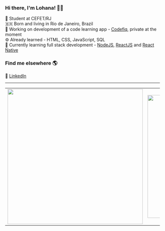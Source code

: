 ### Hi there, I'm Lohana! 👋🏽

📝 Student at CEFET/RJ<br>
🇧🇷 Born and living in Rio de Janeiro, Brazil <br>
📱 Working on development of a code learning app - [Codefiq](https://github.com/heyloh/codefiq), private at the moment<br>
⚙️ Already learned - HTML, CSS, JavaScript, SQL <br>
🌱 Currently learning full stack development - [NodeJS](https://nodejs.org/), [ReactJS](https://reactjs.org/) and [React Native](https://reactnative.dev/)

### Find me elsewhere 🌎

💼 [LinkedIn](https://www.linkedin.com/in/heyloh) <br>

<!-- <p align="center">
  <img src="https://github-readme-stats.vercel.app/api?username=heyloh&show_icons=true" />
</p> -->
---

<center>
    <table align="center">
      <tr>
          <td>
              <img width="440px" align="center" src="https://github-readme-stats.vercel.app/api?username=heyloh&count_private=true&hide_border=true" />
          </td>
          <td>
              <img width="400px" align="center" src="https://github-readme-stats.vercel.app/api/top-langs/?username=heyloh&hide=html&layout=compact&count_private=true&hide_border=true" />               </td>
      </tr>  
    </table>
</center>
